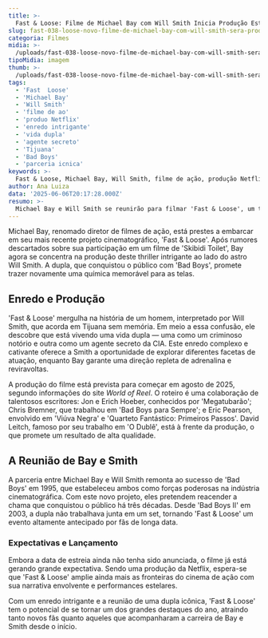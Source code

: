 ```yaml
---
title: >-
  Fast & Loose: Filme de Michael Bay com Will Smith Inicia Produção Este Ano
slug: fast-038-loose-novo-filme-de-michael-bay-com-will-smith-sera-produzido-ainda-este-ano
categoria: Filmes
midia: >-
  /uploads/fast-038-loose-novo-filme-de-michael-bay-com-will-smith-sera-produzido-ainda-este-ano-thumb.png
tipoMidia: imagem
thumb: >-
  /uploads/fast-038-loose-novo-filme-de-michael-bay-com-will-smith-sera-produzido-ainda-este-ano-thumb.png
tags:
  - 'Fast  Loose'
  - 'Michael Bay'
  - 'Will Smith'
  - 'filme de ao'
  - 'produo Netflix'
  - 'enredo intrigante'
  - 'vida dupla'
  - 'agente secreto'
  - 'Tijuana'
  - 'Bad Boys'
  - 'parceria icnica'
keywords: >-
  Fast & Loose, Michael Bay, Will Smith, filme de ação, produção Netflix, enredo intrigante, vida dupla, agente secreto, Tijuana, Bad Boys, parceria icônica
author: Ana Luiza
data: '2025-06-06T20:17:28.000Z'
resumo: >-
  Michael Bay e Will Smith se reunirão para filmar 'Fast & Loose', um thriller repleto de ação sobre um homem com amnésia vivendo duas vidas. A produção está marcada para começar em agosto e promete trazer uma nova dinâmica à parceria icônica.
---
```


Michael Bay, renomado diretor de filmes de ação, está prestes a embarcar em seu mais recente projeto cinematográfico, 'Fast & Loose'. Após rumores descartados sobre sua participação em um filme de 'Skibidi Toilet', Bay agora se concentra na produção deste thriller intrigante ao lado do astro Will Smith. A dupla, que conquistou o público com 'Bad Boys', promete trazer novamente uma química memorável para as telas.

## Enredo e Produção

'Fast & Loose' mergulha na história de um homem, interpretado por Will Smith, que acorda em Tijuana sem memória. Em meio a essa confusão, ele descobre que está vivendo uma vida dupla — uma como um criminoso notório e outra como um agente secreto da CIA. Este enredo complexo e cativante oferece a Smith a oportunidade de explorar diferentes facetas de atuação, enquanto Bay garante uma direção repleta de adrenalina e reviravoltas.

A produção do filme está prevista para começar em agosto de 2025, segundo informações do site _World of Reel_. O roteiro é uma colaboração de talentosos escritores: Jon e Erich Hoeber, conhecidos por 'Megatubarão'; Chris Bremner, que trabalhou em 'Bad Boys para Sempre'; e Eric Pearson, envolvido em 'Viúva Negra' e 'Quarteto Fantástico: Primeiros Passos'. David Leitch, famoso por seu trabalho em 'O Dublê', está à frente da produção, o que promete um resultado de alta qualidade.

## A Reunião de Bay e Smith

A parceria entre Michael Bay e Will Smith remonta ao sucesso de 'Bad Boys' em 1995, que estabeleceu ambos como forças poderosas na indústria cinematográfica. Com este novo projeto, eles pretendem reacender a chama que conquistou o público há três décadas. Desde 'Bad Boys II' em 2003, a dupla não trabalhava junta em um set, tornando 'Fast & Loose' um evento altamente antecipado por fãs de longa data.

### Expectativas e Lançamento

Embora a data de estreia ainda não tenha sido anunciada, o filme já está gerando grande expectativa. Sendo uma produção da Netflix, espera-se que 'Fast & Loose' amplie ainda mais as fronteiras do cinema de ação com sua narrativa envolvente e performances estelares.

Com um enredo intrigante e a reunião de uma dupla icônica, 'Fast & Loose' tem o potencial de se tornar um dos grandes destaques do ano, atraindo tanto novos fãs quanto aqueles que acompanharam a carreira de Bay e Smith desde o início.
